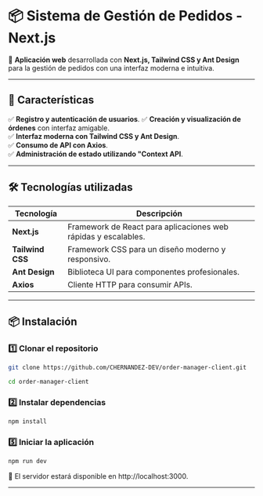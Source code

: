 # 📦 Sistema de Gestión de Pedidos - Next.js

🚀 **Aplicación web** desarrollada con **Next.js, Tailwind CSS y Ant Design** para la gestión de pedidos con una interfaz moderna e intuitiva.

---

## 📌 **Características**
✅ **Registro y autenticación de usuarios**.
✅ **Creación y visualización de órdenes** con interfaz amigable.  
✅ **Interfaz moderna con Tailwind CSS y Ant Design**.  
✅ **Consumo de API con Axios**.  
✅ **Administración de estado utilizando "Context API**.  

---

## 🛠 **Tecnologías utilizadas**

| Tecnología | Descripción |
|------------|------------|
| **Next.js** | Framework de React para aplicaciones web rápidas y escalables. |
| **Tailwind CSS** | Framework CSS para un diseño moderno y responsivo. |
| **Ant Design** | Biblioteca UI para componentes profesionales. |
| **Axios** | Cliente HTTP para consumir APIs. |
---

## 📦 **Instalación**

### **1️⃣ Clonar el repositorio**
```sh
git clone https://github.com/CHERNANDEZ-DEV/order-manager-client.git

cd order-manager-client
```

### **2️⃣ Instalar dependencias**
```sh
npm install
```
### **5️⃣ Iniciar la aplicación**

```sh
npm run dev
```
🔹 El servidor estará disponible en http://localhost:3000.

---

